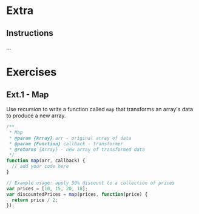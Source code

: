 # Extra

## Instructions

...

# Exercises

## Ext.1 - Map

Use recursion to write a function called `map` that transforms an array's data to produce a new array.
```JavaScript
/**
 * Map
 * @param {Array} arr - original array of data
 * @param {Function} callback - transformer
 * @returns {Array} - new array of transformed data
 */
function map(arr, callback) {
  // add your code here
}

// Example usage: apply 50% discount to a collection of prices
var prices = [10, 15, 20, 18];
var discountedPrices = map(prices, function(price) {
  return price / 2;
});
```

